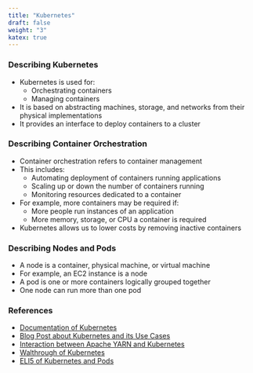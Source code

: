 ```yaml
---
title: "Kubernetes"
draft: false
weight: "3"
katex: true
---
```


### Describing Kubernetes
- Kubernetes is used for:
	- Orchestrating containers
	- Managing containers
- It is based on abstracting machines, storage, and networks from their physical implementations
- It provides an interface to deploy containers to a cluster

### Describing Container Orchestration
- Container orchestration refers to container management
- This includes:
	- Automating deployment of containers running applications
	- Scaling up or down the number of containers running
	- Monitoring resources dedicated to a container
- For example, more containers may be required if:
	- More people run instances of an application
	- More memory, storage, or CPU a container is required
- Kubernetes allows us to lower costs by removing inactive containers

### Describing Nodes and Pods
- A node is a container, physical machine, or virtual machine
- For example, an EC2 instance is a node
- A pod is one or more containers logically grouped together
- One node can run more than one pod

### References
- [Documentation of Kubernetes](https://kubernetes.io/docs/concepts/overview/what-is-kubernetes/)
- [Blog Post about Kubernetes and its Use Cases](http://www.developintelligence.com/blog/2017/02/kubernetes-actually-use/)
- [Interaction between Apache YARN and Kubernetes](https://stackoverflow.com/a/55438521/12777044)
- [Walthrough of Kubernetes](https://mapr.com/products/kubernetes/)
- [ELI5 of Kubernetes and Pods](https://www.reddit.com/r/explainlikeimfive/comments/8ur2z7/eli5_what_is_kubernetes_and_how_different_better/e1hsmg6/)
